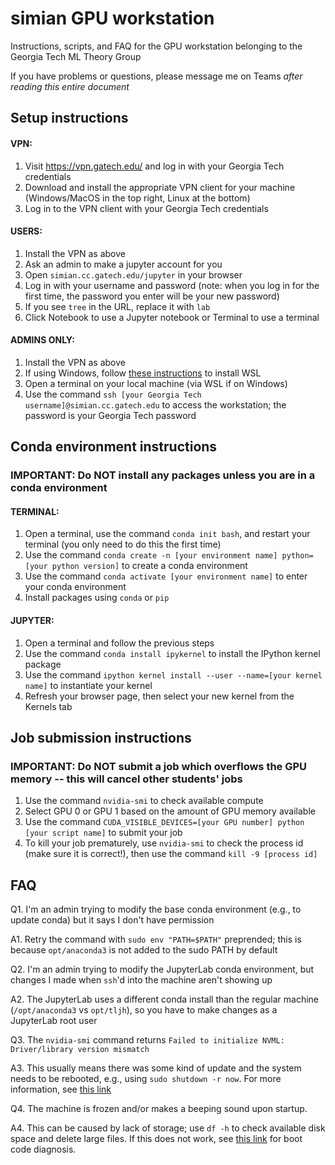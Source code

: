 # simian GPU workstation
Instructions, scripts, and FAQ for the GPU workstation belonging to the Georgia Tech ML Theory Group

If you have problems or questions, please message me on Teams *after reading this entire document*

## Setup instructions

#### VPN:
1. Visit <https://vpn.gatech.edu/> and log in with your Georgia Tech credentials
2. Download and install the appropriate VPN client for your machine (Windows/MacOS in the top right, Linux at the bottom)
3. Log in to the VPN client with your Georgia Tech credentials

#### USERS:
1. Install the VPN as above
2. Ask an admin to make a jupyter account for you
3. Open `simian.cc.gatech.edu/jupyter` in your browser
4. Log in with your username and password (note: when you log in for the first time, the password you enter will be your new password)
5. If you see `tree` in the URL, replace it with `lab`
6. Click Notebook to use a Jupyter notebook or Terminal to use a terminal

#### ADMINS ONLY:
1. Install the VPN as above
2. If using Windows, follow [these instructions](https://learn.microsoft.com/en-us/windows/wsl/install) to install WSL
3. Open a terminal on your local machine (via WSL if on Windows)
4. Use the command `ssh [your Georgia Tech username]@simian.cc.gatech.edu` to access the workstation; the password is your Georgia Tech password

## Conda environment instructions
### IMPORTANT: Do NOT install any packages unless you are in a conda environment

#### TERMINAL:
1. Open a terminal, use the command `conda init bash`, and restart your terminal (you only need to do this the first time)
2. Use the command `conda create -n [your environment name] python=[your python version]` to create a conda environment
3. Use the command `conda activate [your environment name]` to enter your conda environment
4. Install packages using `conda` or `pip`

#### JUPYTER:
1. Open a terminal and follow the previous steps
2. Use the command `conda install ipykernel` to install the IPython kernel package
3. Use the command `ipython kernel install --user --name=[your kernel name]` to instantiate your kernel
4. Refresh your browser page, then select your new kernel from the Kernels tab

## Job submission instructions
### IMPORTANT: Do NOT submit a job which overflows the GPU memory -- this will cancel other students' jobs

1. Use the command `nvidia-smi` to check available compute
2. Select GPU 0 or GPU 1 based on the amount of GPU memory available
3. Use the command `CUDA_VISIBLE_DEVICES=[your GPU number] python [your script name]` to submit your job
4. To kill your job prematurely, use `nvidia-smi` to check the process id (make sure it is correct!), then use the command `kill -9 [process id]`

## FAQ
Q1. I'm an admin trying to modify the base conda environment (e.g., to update conda) but it says I don't have permission

A1. Retry the command with `sudo env "PATH=$PATH"` preprended; this is because `opt/anaconda3` is not added to the sudo PATH by default

Q2. I'm an admin trying to modify the JupyterLab conda environment, but changes I made when `ssh`'d into the machine aren't showing up

A2. The JupyterLab uses a different conda install than the regular machine (`/opt/anaconda3` vs `opt/tljh`), so you have to make changes as a JupyterLab root user

Q3. The `nvidia-smi` command returns `Failed to initialize NVML: Driver/library version mismatch`

A3. This usually means there was some kind of update and the system needs to be rebooted, e.g., using `sudo shutdown -r now`. For more information, see [this link](https://stackoverflow.com/questions/43022843/nvidia-nvml-driver-library-version-mismatch)

Q4. The machine is frozen and/or makes a beeping sound upon startup.

A4. This can be caused by lack of storage; use `df -h` to check available disk space and delete large files. If this does not work, see [this link](https://www.dell.com/support/kbdoc/en-us/000124349/understanding-beep-codes-on-a-dell-desktop-pc#precision-desktop) for boot code diagnosis.
